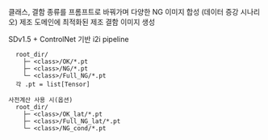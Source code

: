 클래스, 결함 종류를 프롬프트로 바꿔가며 다양한 NG 이미지 합성 (데이터 증강 시나리오)
제조 도메인에 최적화된 제조 결함 이미지 생성 

SDv1.5 + ControlNet 기반 i2i pipeline

     
      root_dir/
        ├─ <class>/OK/*.pt
        ├─ <class>/NG/*.pt
        └─ <class>/Full_NG/*.pt
      각 .pt = list[Tensor]

    사전계산 사용 시(옵션)
      root_dir/
        ├─ <class>/OK_lat/*.pt         
        ├─ <class>/Full_NG_lat/*.pt   
        └─ <class>/NG_cond/*.pt       
